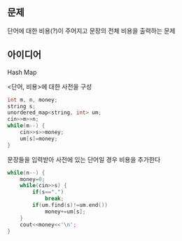 ## 문제
단어에 대한 비용(?)이 주어지고 문장의 전체 비용을 출력하는 문제

## 아이디어
Hash Map  

<단어, 비용>에 대한 사전을 구성
```cpp
int m, n, money;
string s;
unordered_map<string, int> um;
cin>>m>>n;
while(m--) {
	cin>>s>>money;
	um[s]=money;
}
```
문장들을 입력받아 사전에 있는 단어일 경우 비용을 추가한다
```cpp
while(n--) {
	money=0;
	while(cin>>s) {
		if(s==".")
			break;
		if(um.find(s)!=um.end())
			money+=um[s];
	}
	cout<<money<<'\n';
}
```